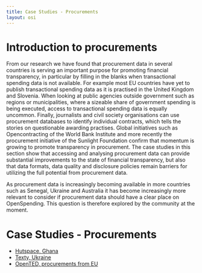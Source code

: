 ```yaml
---
title: Case Studies - Procurements
layout: osi
---
```


# Introduction to procurements
From our research we have found that procurement data in several countries is serving an important purpose for promoting financial transparency, in particular by filling in the blanks when transactional spending data is not available. For example most EU countries have yet to publish transactional spending data as it is practised in the United Kingdom and Slovenia. When looking at public agencies outside government such as regions or municipalities, where a sizeable share of government spending is being executed, access to transactional spending data is equally uncommon. Finally, journalists and civil society organisations can use procurement databases to identify individual contracts, which tells the stories on questionable awarding practises.
Global initiatives such as Opencontracting of the World Bank Institute and more recently the procurement initiative of the Sunlight Foundation confirm that momentum is growing to promote transparency in procurement. 
The case studies in this section show that accessing and analysing procurement data can provide substantial improvements to the state of financial transparency, but also that data formats, data quality and disclosure policies remain barriers for utilizing the full potential from procurement data.

As procurement data is increasingly becoming available in more countries such as Senegal, Ukraine and Australia it has become increasingly more relevant to consider if procurement data should have a clear place on OpenSpending. This question is therefore explored by the community at the moment.

# Case Studies - Procurements

* [Hutspace, Ghana](hutspace.html)
* [Texty, Ukraine](texty.html)
* [OpenTED, procurements from EU](opented.html)

